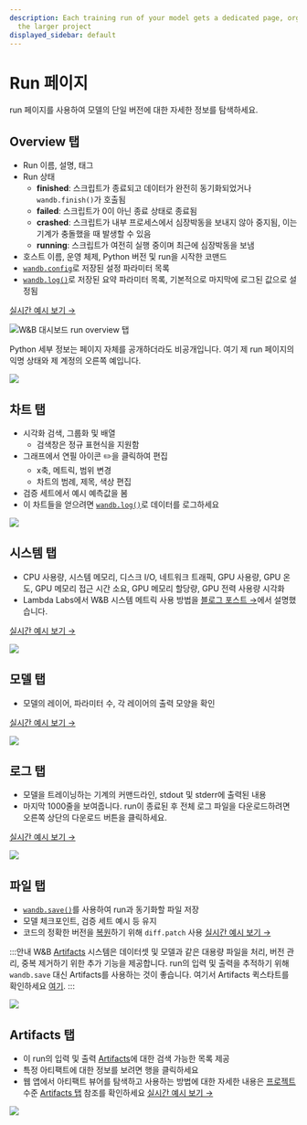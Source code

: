 ```yaml
---
description: Each training run of your model gets a dedicated page, organized within
  the larger project
displayed_sidebar: default
---
```


# Run 페이지

run 페이지를 사용하여 모델의 단일 버전에 대한 자세한 정보를 탐색하세요.

## Overview 탭

* Run 이름, 설명, 태그
* Run 상태
  * **finished**: 스크립트가 종료되고 데이터가 완전히 동기화되었거나 `wandb.finish()`가 호출됨
  * **failed**: 스크립트가 0이 아닌 종료 상태로 종료됨
  * **crashed**: 스크립트가 내부 프로세스에서 심장박동을 보내지 않아 중지됨, 이는 기계가 충돌했을 때 발생할 수 있음
  * **running**: 스크립트가 여전히 실행 중이며 최근에 심장박동을 보냄
* 호스트 이름, 운영 체제, Python 버전 및 run을 시작한 코맨드
* [`wandb.config`](../../../guides/track/config.md)로 저장된 설정 파라미터 목록
* [`wandb.log()`](../../../guides/track/log/intro.md)로 저장된 요약 파라미터 목록, 기본적으로 마지막에 로그된 값으로 설정됨

[실시간 예시 보기 →](https://app.wandb.ai/carey/pytorch-cnn-fashion/runs/munu5vvg/overview?workspace=user-carey)

![W&B 대시보드 run overview 탭](/images/app_ui/wandb_run_overview_page.png)

Python 세부 정보는 페이지 자체를 공개하더라도 비공개입니다. 여기 제 run 페이지의 익명 상태와 제 계정의 오른쪽 예입니다.

![](/images/app_ui/wandb_run_overview_page_2.png)

## 차트 탭

* 시각화 검색, 그룹화 및 배열
  * 검색창은 정규 표현식을 지원함
* 그래프에서 연필 아이콘 ✏️을 클릭하여 편집
  * x축, 메트릭, 범위 변경
  * 차트의 범례, 제목, 색상 편집
* 검증 세트에서 예시 예측값을 봄
* 이 차트들을 얻으려면 [`wandb.log()`](../../../guides/track/log/intro.md)로 데이터를 로그하세요

![](/images/app_ui/wandb-run-page-workspace-tab.png)

## 시스템 탭

* CPU 사용량, 시스템 메모리, 디스크 I/O, 네트워크 트래픽, GPU 사용량, GPU 온도, GPU 메모리 접근 시간 소요, GPU 메모리 할당량, GPU 전력 사용량 시각화
* Lambda Labs에서 W&B 시스템 메트릭 사용 방법을 [블로그 포스트 →](https://lambdalabs.com/blog/weights-and-bias-gpu-cpu-utilization/)에서 설명했습니다.

[실시간 예시 보기 →](https://wandb.ai/stacey/deep-drive/runs/ki2biuqy/system?workspace=user-carey)

![](/images/app_ui/wandb_system_utilization.png)

## 모델 탭

* 모델의 레이어, 파라미터 수, 각 레이어의 출력 모양을 확인

[실시간 예시 보기 →](https://app.wandb.ai/stacey/deep-drive/runs/pr0os44x/model)

![](/images/app_ui/wandb_run_page_model_tab.png)

## 로그 탭

* 모델을 트레이닝하는 기계의 커맨드라인, stdout 및 stderr에 출력된 내용
* 마지막 1000줄을 보여줍니다. run이 종료된 후 전체 로그 파일을 다운로드하려면 오른쪽 상단의 다운로드 버튼을 클릭하세요.

[실시간 예시 보기 →](https://app.wandb.ai/stacey/deep-drive/runs/pr0os44x/logs)

![](/images/app_ui/wandb_run_page_log_tab.png)

## 파일 탭

* [`wandb.save()`](../../track/save-restore.md)를 사용하여 run과 동기화할 파일 저장
* 모델 체크포인트, 검증 세트 예시 등 유지
* 코드의 정확한 버전을 [복원](../../track/save-restore.md)하기 위해 `diff.patch` 사용
  [실시간 예시 보기 →](https://app.wandb.ai/stacey/deep-drive/runs/pr0os44x/files/media/images)

:::안내
W&B [Artifacts](../../artifacts/intro.md) 시스템은 데이터셋 및 모델과 같은 대용량 파일을 처리, 버전 관리, 중복 제거하기 위한 추가 기능을 제공합니다. run의 입력 및 출력을 추적하기 위해 `wandb.save` 대신 Artifacts를 사용하는 것이 좋습니다. 여기서 Artifacts 퀵스타트를 확인하세요 [여기](../../artifacts/artifacts-walkthrough.md).
:::

![](/images/app_ui/wandb_run_page_files_tab.png)

## Artifacts 탭

* 이 run의 입력 및 출력 [Artifacts](../../artifacts/intro.md)에 대한 검색 가능한 목록 제공
* 특정 아티팩트에 대한 정보를 보려면 행을 클릭하세요
* 웹 앱에서 아티팩트 뷰어를 탐색하고 사용하는 방법에 대한 자세한 내용은 [프로젝트](project-page.md) 수준 [Artifacts 탭](project-page.md#artifacts-tab) 참조를 확인하세요 [실시간 예시 보기 →](https://wandb.ai/stacey/artifact\_july\_demo/runs/2cslp2rt/artifacts)

![](/images/app_ui/artifacts_tab.png)